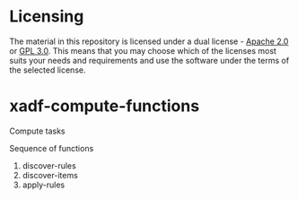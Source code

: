 # Licensing

The material in this repository is licensed under a dual license -
[Apache 2.0](./LICENSE.AL) or [GPL 3.0](./LICENSE.GPL). This means
that you may choose which of the licenses most suits your needs and
requirements and use the software under the terms of the selected
license.


# xadf-compute-functions
Compute tasks

Sequence of functions
1. discover-rules
2. discover-items
3. apply-rules
